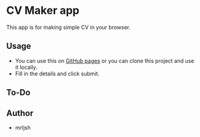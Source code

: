# CV Maker app

This app is for making simple CV in your browser.

## Usage

- You can use this on [GitHub pages](https://mrljsh.github.io/cv-project/) or you can clone this project and use it locally.
- Fill in the details and click submit.

## To-Do

## Author

- mrljsh
